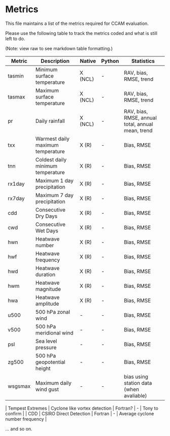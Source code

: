 # Metrics

This file maintains a list of the metrics required for CCAM evaluation.

Please use the following table to track the metrics coded and what is still left to do.

(Note: view raw to see markdown table formatting.)

| Metric | Description | Native | Python | Statistics |
| - | - | - | - | - |
| tasmin | Minimum surface temperature | X (NCL) | - | RAV, bias, RMSE, trend |
| tasmax | Maximum surface temperature | X (NCL) | - | RAV, bias, RMSE, trend |
| pr | Daily rainfall | X (NCL) | - | RAV, bias, RMSE, annual total, annual mean, trend |
| txx | Warmest daily maximum temperature | X (R) | - | Bias, RMSE |
| tnn | Coldest daily minimum temperature | X (R) | - | Bias, RMSE |
| rx1day | Maximum 1 day precipitation | X (R) | - | Bias, RMSE |
| rx7day | Maximum 7 day precipitation | X (R) | - | Bias, RMSE |
| cdd | Consecutive Dry Days | X (R) | - | Bias, RMSE |
| cwd | Consecutive Wet Days | X (R) | - | Bias, RMSE |
| hwn | Heatwave number | X (R) | - | Bias, RMSE |
| hwf | Heatwave frequency | X (R) | - | Bias, RMSE |
| hwd | Heatwave duration | X (R) | - | Bias, RMSE |
| hwm | Heatwave magnitude | X (R) | - | Bias, RMSE |
| hwa | Heatwave amplitude | X (R) | - | Bias, RMSE |
| u500 | 500 hPa zonal wind | - | - | Bias, RMSE |
| v500 | 500 hPa meridional wind | - | - | Bias, RMSE |
| psl | Sea level pressure | - | - | Bias, RMSE |
| zg500 | 500 hPa geopotential height | - | - | Bias, RMSE |
| wsgsmax | Maximum daily wind gust | - | - | bias using station data (when avaliable) |

| Tempest Extremes | Cyclone like vortex detection | Fortran? | - | Tony to confirm |
| CDD | CSIRO Direct Detection | Fortran | - | Average cyclone number frequency |


... and so on.
